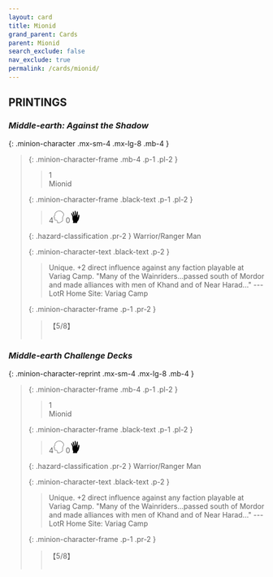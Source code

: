 ```yaml
---
layout: card
title: Mionid
grand_parent: Cards
parent: Mionid
search_exclude: false
nav_exclude: true
permalink: /cards/mionid/
---
```


## PRINTINGS


### _Middle-earth: Against the Shadow_

{: .minion-character .mx-sm-4 .mx-lg-8 .mb-4 }
> {: .minion-character-frame .mb-4 .p-1 .pl-2 }
> > <div class="hazard-mp">1</div>
> > <div class="card-name">Mionid</div>
>
> {: .minion-character-frame .black-text .p-1 .pl-2 }
> > 4![](/assets/images/mind.svg) 0![](/assets/images/di.svg)
>
> {: .hazard-classification .pr-2 }
> Warrior/Ranger Man
>
> {: .minion-character-text .black-text .p-2 }
> > Unique. +2 direct influence against any faction playable at Variag Camp.  "Many of the Wainriders...passed south of Mordor and made alliances with men of Khand and of Near Harad..." ---LotR  Home Site: Variag Camp 
>
> {: .minion-character-frame .p-1 .pr-2 }
> > <div class="card-shield">【5/8】</div>
> > <div class="card-corruption-white">&nbsp;</div>

### _Middle-earth Challenge Decks_

{: .minion-character-reprint .mx-sm-4 .mx-lg-8 .mb-4 }
> {: .minion-character-frame .mb-4 .p-1 .pl-2 }
> > <div class="hazard-mp">1</div>
> > <div class="card-name">Mionid</div>
>
> {: .minion-character-frame .black-text .p-1 .pl-2 }
> > 4![](/assets/images/mind.svg) 0![](/assets/images/di.svg)
>
> {: .hazard-classification .pr-2 }
> Warrior/Ranger Man
>
> {: .minion-character-text .black-text .p-2 }
> > Unique. +2 direct influence against any faction playable at Variag Camp.  "Many of the Wainriders...passed south of Mordor and made alliances with men of Khand and of Near Harad..." ---LotR  Home Site: Variag Camp 
>
> {: .minion-character-frame .p-1 .pr-2 }
> > <div class="card-shield">【5/8】</div>
> > <div class="card-corruption-white">&nbsp;</div>
